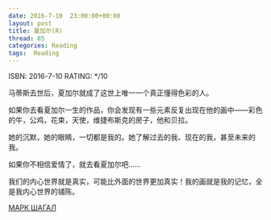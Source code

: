 ```yaml
---
date: 2016-7-10	 23:00:00+00:00
layout: post
title: 夏加尔(R)
thread: 85
categories: Reading
tags:  Reading
---
```


ISBN: 2016-7-10 RATING: */10

马蒂斯去世后，夏加尔就成了这世上唯一一个真正懂得色彩的人。

如果你去看夏加尔一生的作品，你会发现有一些元素反复出现在他的画中——彩色的牛，公鸡，花束，天使，维捷布斯克的房子，他和贝拉。

她的沉默，她的眼睛，一切都是我的。她了解过去的我、现在的我，甚至未来的我。

如果你不相信爱情了，就去看夏加尔吧……

我们的内心世界就是真实，可能比外面的世界更加真实！我的画就是我的记忆，全是我内心世界的铺陈。

[МАРК ШАГАЛ](http://classic-online.ru/ru/art/painter/Chagall/1017)
